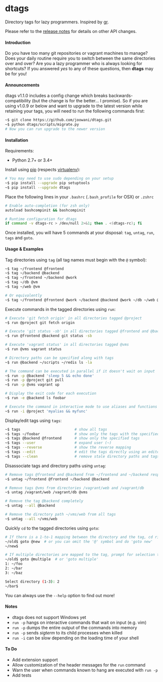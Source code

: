 # dtags 
Directory tags for lazy programmers. 
Inspired by [gr](https://github.com/mixu/gr).

Please refer to the [release notes](https://github.com/joowani/dtags/releases) 
for details on other API changes.

#### Introduction

Do you have too many git repositories or vagrant machines to manage? Does your 
daily routine require you to switch between the same directories over and over? 
Are you a lazy programmer who is always looking for shortcuts? If you answered
*yes* to any of these questions, then **dtags** may be for you!

#### Announcements

dtags v1.1.0 includes a config change which breaks backwards-compatibility (but 
the change is for the better... I promise). So if you are using v1.0.9 or below
and want to upgrade to the latest version while retaining your tags, you will 
need to run the following commands first:
```bash
~$ git clone https://github.com/joowani/dtags.git
~$ python dtags/scripts/migrate.py
# Now you can run upgrade to the newer version
```

#### Installation

Requirements:
* Python 2.7+ or 3.4+

Install using [pip](https://pip.pypa.io) 
(respects [virtualenv](https://virtualenv.readthedocs.org)):
```bash
# You may need to use sudo depending on your setup
~$ pip install --upgrade pip setuptools
~$ pip install --upgrade dtags
```

Place the following lines in your `.bashrc` 
(`.bash_profile` for OSX) or `.zshrc`
```bash
# Enable auto-completion (for zsh only) 
autoload bashcompinit && bashcompinit

# Runtime configuration for dtags
if command -v dtags-rc > /dev/null 2>&1; then . <(dtags-rc); fi
```

Once installed, you will have 5 commands at your disposal: 
`tag`, `untag`, `run`, `tags` and `goto`. 

#### Usage & Examples

Tag directories using `tag` (all tag names must begin with the `@` symbol):
```bash
~$ tag ~/frontend @frontend
~$ tag ~/backend @backend
~$ tag ~/frontend ~/backend @work
~$ tag ~/db @vm
~$ tag ~/web @vm

# Or equivalently
~$ tag ~/frontend @frontend @work ~/backend @backend @work ~/db ~/web @vm
```

Execute commands in the tagged directories using `run`:
```bash
# Execute 'git fetch origin' in all directories tagged @project
~$ run @project git fetch origin

# Execute 'git status -sb' in all directories tagged @frontend and @backend
~$ run @frontend @backend git status -sb

# Execute 'vagrant status' in all directories tagged @vms
~$ run @vms vagrant status

# Directory paths can be specified along with tags
~$ run @backend ~/scripts ~/redis ls -la

# The command can be executed in parallel if it doesn't wait on input
~$ run -p @backend 'sleep 5 && echo done'
~$ run -p @project git pull
~$ run -p @vms vagrant up

# Display the exit code for each execution
~$ run -e @backend ls foobar

# Execute the command in interactive mode to use aliases and functions
~$ run -i @project 'myalias && myfunc'
```

Display/edit tags using `tags`:
```bash
~$ tags						    # show all tags
~$ tags ~/foobar                # show only the tags with the specified path
~$ tags @backend @frontend      # show only the specified tags
~$ tags --user                  # expand user (~)
~$ tags --reverse               # show the reverse mapping
~$ tags --edit                  # edit the tags directly using an editor
~$ tags --clean                 # remove stale directory paths and tags
```

Disassociate tags and directory paths using `untag`:
```bash
# Remove tags @frontend and @backend from ~/frontend and ~/backend respectively
~$ untag ~/frontend @frontend ~/backend @backend

# Remove tags @vms from directories /vagrant/web and /vagrant/db
~$ untag /vagrant/web /vagrant/db @vms

# Remove the tag @backend completely
~$ untag --all @backend

# Remove the directory path ~/vms/web from all tags
~$ untag --all ~/vms/web 
```

Quickly `cd` to the tagged directories using `goto`:
```bash
# If there is a 1-to-1 mapping between the directory and the tag, cd right away
~/old$ goto @new  # or you can omit the '@' symbol and do 'goto new'
~/new$

# If multiple directories are mapped to the tag, prompt for selection then cd
~/old$ goto @multiple  # or 'goto multiple'
1: ~/foo
2: ~/bar
3: ~/baz

Select directory (1-3): 2
~/bar$
```
You can always use the `--help` option to find out more!

#### Notes

* dtags does not support Windows yet
* `run -p` hangs on interactive commands that wait on input (e.g. vim)
* `run -p` dumps the entire output of the commands into memory
* `run -p` sends *sigterm* to its child processes when killed
* `run -i` can be slow depending on the loading time of your shell

#### To Do

* Add extension support
* Allow customization of the header messages for the `run` command
* Warn the user when commands known to hang are executed with `run -p`
* Add tests
